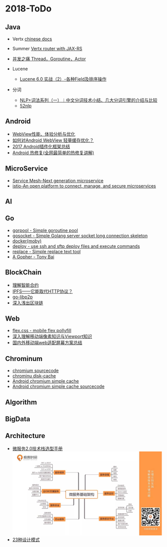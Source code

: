 # 2018-ToDo

## Java
- Vertx
  [chinese docs](https://vertxchina.github.io/vertx-translation-chinese/)
- Summer
  [Vertx router with JAX-RS](https://github.com/yale8848/Summer)
  
- [并发之痛 Thread，Goroutine，Actor](http://jolestar.com/parallel-programming-model-thread-goroutine-actor/)

- Lucene
  - [Lucene 6.0 实战（2）-各种Field及排序操作](http://codepub.cn/2016/05/20/Lucene-6-0-in-action-2-All-kinds-of-Field-and-sort-operations/)
- 分词
  - [NLP+词法系列（一）︱中文分词技术小结、几大分词引擎的介绍与比较](https://blog.csdn.net/sinat_26917383/article/details/52275328)
  - [52nlp](http://www.52nlp.cn)
  
## Android
- [WebView性能、体验分析与优化](https://tech.meituan.com/WebViewPerf.html)
- [如何对Android WebView 轻量缓存优化？](https://mp.weixin.qq.com/s?__biz=MzUxMzcxMzE5Ng==&mid=2247488181&amp;idx=1&amp;sn=0db95b1ad2972100d5206fedaf4cf085&source=41#wechat_redirect)
- [2017 Android插件化框架总结](http://www.360doc.com/content/17/0915/16/99071_687431479.shtml)
- [Android 热修复(全网最简单的热修复讲解)](https://www.jianshu.com/p/d17519d4952e)
## MicroService
- [Service Mesh-Next generation microservice](https://servicemesh.gitbooks.io/awesome-servicemesh/mesh/2017/service-mesh-next-generation-of-microservice/)
- [istio-An open platform to connect, manage, and secure microservices](https://github.com/istio/istio)
## AI
## Go
- [gorpool - Simple goroutine pool](https://github.com/yale8848/gorpool)
- [gosocket - Simple Golang server socket long connection skeleton](https://github.com/yale8848/gosocket)
- [docker(moby)](https://github.com/moby/moby)
- [deploy - use ssh and sftp deploy files and execute commands](https://github.com/yale8848/deploy)
- [replace - Simple replace text tool](https://github.com/yale8848/replace)
- [A Gopher - Tony Bai ](https://tonybai.com)
## BlockChain

- [理解智能合约](https://dbarobin.com/2018/01/24/blockchain-smart-contract/?hmsr=toutiao.io&utm_medium=toutiao.io&utm_source=toutiao.io)
- [IPFS——它能取代HTTP协议？](https://www.jianshu.com/p/ddccae89a49a)
- [go-libp2p](https://github.com/libp2p/go-libp2p)
- [深入浅出区块链](https://learnblockchain.cn)

## Web
- [flex.css - mobile flex pollyfill](https://github.com/lzxb/flex.css)
- [深入理解移动端像素知识与Viewport知识](https://blog.csdn.net/aiolos1111/article/details/51967744)
- [国内外移动端web适配屏幕方案总结](https://www.cnblogs.com/Sroot/p/5922937.html)
## Chrominum
- [chromium sourcecode](https://chromium.googlesource.com/chromium/)
- [chrominu disk-cache](https://www.chromium.org/developers/design-documents/network-stack/disk-cache)
- [Android chromium simple cache](https://www.chromium.org/developers/design-documents/network-stack/disk-cache/very-simple-backend)
- [Android chromium simple cache sourcecode](https://chromium.googlesource.com/chromium/src/+/master/net/disk_cache/simple/)
## Algorithm
## BigData
## Architecture
- [微服务2.0技术栈选型手册](https://mp.weixin.qq.com/s/OloZhn2pwfIrOQit_8jefA)
  ![](arts/micro-architecture.png)
- [23种设计模式](https://www.cnblogs.com/geek6/p/3951677.html)
  

